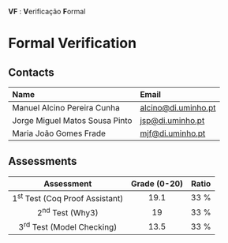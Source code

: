 **VF** : **V**erificação **F**ormal
# Formal Verification

## Contacts

| Name | Email |
| :------ | :-----------|
| Manuel Alcino Pereira Cunha    | alcino@di.uminho.pt |
| Jorge Miguel Matos Sousa Pinto | jsp@di.uminho.pt    |
| Maria João Gomes Frade         | mjf@di.uminho.pt    |


## Assessments

| Assessment | Grade (0-20) | Ratio |
| :-:        | :-:   |  :-:  |
| 1<sup>st</sup> Test (Coq Proof Assistant) | 19.1  |  33 % |
| 2<sup>nd</sup> Test (Why3) | 19  |  33 % |
| 3<sup>rd</sup> Test (Model Checking) | 13.5  |  33 % |
